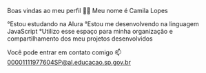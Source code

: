Boas vindas ao meu perfil 💙💙
Meu nome é Camila Lopes 

°Estou estudando na Alura
°Estou me desenvolvendo na linguagem JavaScript
°Utilizo esse espaço para minha organização e compartilhamento dos meu projetos desenvolvidos
  
  Você pode entrar em contato comigo 📫
00001111977604SP@al.educacao.sp.gov.br
